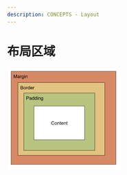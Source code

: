 ```yaml
---
description: CONCEPTS - Layout
---
```


# 布局区域

<img src="/img/gitbook-import/assets/image (25) (2) (1).png" alt=""/>
